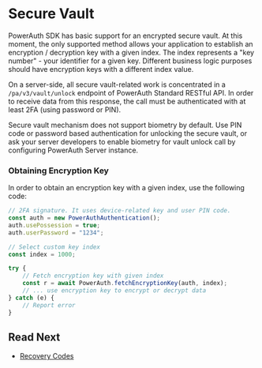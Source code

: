# Secure Vault

PowerAuth SDK has basic support for an encrypted secure vault. At this moment, the only supported method allows your application to establish an encryption / decryption key with a given index. The index represents a "key number" - your identifier for a given key. Different business logic purposes should have encryption keys with a different index value.

On a server-side, all secure vault-related work is concentrated in a `/pa/v3/vault/unlock` endpoint of PowerAuth Standard RESTful API. In order to receive data from this response, the call must be authenticated with at least 2FA (using password or PIN).

<!-- begin box warning -->
Secure vault mechanism does not support biometry by default. Use PIN code or password based authentication for unlocking the secure vault, or ask your server developers to enable biometry for vault unlock call by configuring PowerAuth Server instance.
<!-- end -->

### Obtaining Encryption Key

In order to obtain an encryption key with a given index, use the following code:

```javascript
// 2FA signature. It uses device-related key and user PIN code.
const auth = new PowerAuthAuthentication();
auth.usePossession = true;
auth.userPassword = "1234";

// Select custom key index
const index = 1000;

try {
    // Fetch encryption key with given index
    const r = await PowerAuth.fetchEncryptionKey(auth, index);
    // ... use encryption key to encrypt or decrypt data
} catch (e) {
    // Report error
}
```

## Read Next

- [Recovery Codes](Recovery-Codes.md)
